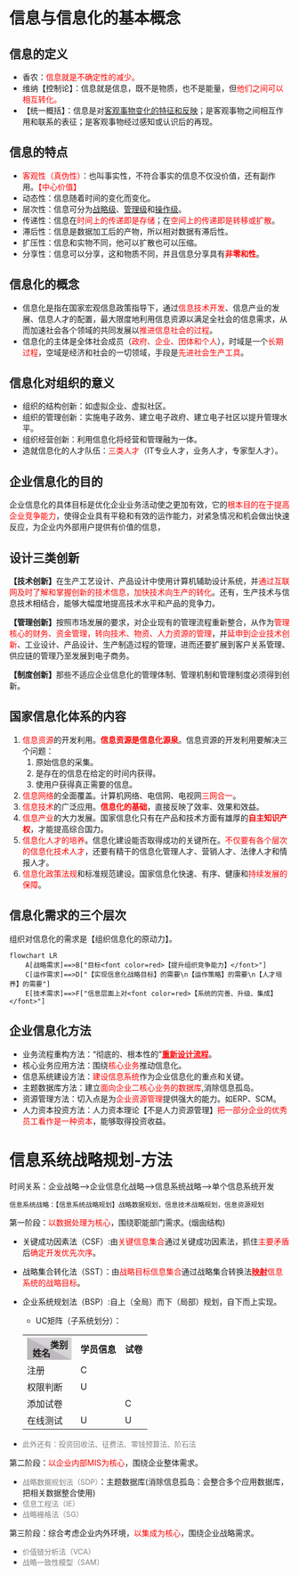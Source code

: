 # 信息与信息化的基本概念

## 信息的定义

+ 香农：<font color="red">信息就是不确定性的减少。</font>
+ 维纳【控制论】：信息就是信息，既不是物质，也不是能量，但<font color="red">他们之间可以相互转化。</font>
+ 【统一概括】：信息是对<u>客观事物变化的特征和反映</u>；是客观事物之间相互作用和联系的表征；是客观事物经过感知或认识后的再现。



## 信息的特点

+ <font color="red">客观性（真伪性）</font>：也叫事实性，不符合事实的信息不仅没价值，还有副作用。<font color="red">【中心价值】</font>
+ 动态性：信息随着时间的变化而变化。
+ 层次性：信息可分为<u>战略级</u>、<u>管理级</u>和<u>操作级</u>。
+ 传递性：信息在<font color=red>时间上的传递即是存储</font>；在<font color=red>空间上的传递即是转移或扩散</font>。
+ 滞后性：信息是数据加工后的产物，所以相对数据有滞后性。
+ 扩压性：信息和实物不同，他可以扩散也可以压缩。
+ 分享性：信息可以分享，这和物质不同，并且信息分享具有<b><font color=red>非零和性</font></b>。



## 信息化的概念

+ 信息化是指在国家宏观信息政策指导下，通过<font color=red>信息技术开发</font>、信息产业的发展、信息人才的配置，最大限度地利用信息资源以满足全社会的信息需求，从而加速社会各个领域的共同发展以<font color=red>推进信息社会的过程</font>。
+ 信息化的主体是全体社会成员（<font color=red>政府、企业、团体和个人</font>），时域是一个<font color=red>长期过程</font>，空域是经济和社会的一切领域，手段是<font color=red>先进社会生产工具</font>。



## 信息化对组织的意义

+ 组织的结构创新：如虚拟企业、虚拟社区。
+ 组织的管理创新：实施电子政务、建立电子政府、建立电子社区以提升管理水平。
+ 组织经营创新：利用信息化将经营和管理融为一体。
+ 造就信息化的人才队伍：<font color=red>三类人才</font>（IT专业人才，业务人才，专家型人才）。



## 企业信息化的目的

企业信息化的具体目标是优化企业业务活动使之更加有效，它的<font color=red>根本目的在于提高企业竞争能力</font>，使得企业具有平稳和有效的运作能力，对紧急情况和机会做出快速反应，为企业内外部用户提供有价值的信息，



## 设计三类创新

<b>【技术创新】</b>在生产工艺设计、产品设计中使用计算机辅助设计系统，并<font color=red>通过互联网及时了解和掌握创新的技术信息，加快技术向生产的转化</font>。还有，生产技术与信息技术相结合，能够大幅度地提高技术水平和产品的竞争力。

<b>【管理创新】</b>按照市场发展的要求，对企业现有的管理流程重新整合，从作为<font color=red>管理核心的财务、资金管理，转向技术、物资、人力资源的管理</font>，并<font color=red>延申到企业技术创新</font>、工业设计、产品设计、生产制造过程的管理，进而还要扩展到客户关系管理、供应链的管理乃至发展到电子商务。

<b>【制度创新】</b>那些不适应企业信息化的管理体制、管理机制和管理制度必须得到创新。



## 国家信息化体系的内容

1. <font color=red>信息资源</font>的开发利用。<font color=red><b>信息资源是信息化源泉</b></font>。信息资源的开发利用要解决三个问题：
   1. 原始信息的采集。
   2. 是存在的信息在给定的时间内获得。
   3. 使用户获得真正需要的信息。
2. <font color=red>信息网络</font>的全面覆盖。计算机网络、电信网、电视网<font color=red>三网合一</font>。
3. <font color=red>信息技术</font>的广泛应用。<font color=red><b>信息化的基础</b></font>，直接反映了效率、效果和效益。
4. <font color=red>信息产业</font>的大力发展。国家信息化只有在产品和技术方面有雄厚的<font color=red><b>自主知识产权</b></font>，才能提高综合国力。
5. <font color=red>信息化人才的培养</font>。信息化建设能否取得成功的关键所在。<font color=red>不仅要有各个层次的信息化技术人才</font>，还要有精干的信息化管理人才、营销人才、法律人才和情报人才。
6. <font color=red>信息化政策法规</font>和标准规范建设。国家信息化快速、有序、健康和<font color=red>持续发展的保障</font>。



## 信息化需求的三个层次

组织对信息化的需求是【组织信息化的原动力】。

```mermaid
flowchart LR
	A[战略需求]==>B["目标<font color=red>【提升组织竞争能力】</font>"]
	C[运作需求]==>D["【实现信息化战略目标】的需要\n【运作策略】的需要\n【人才培养】的需要"]
    E[技术需求]==>F["信息层面上对<font color=red>【系统的完善、升级、集成】</font>"]
```



## 企业信息化方法

- 业务流程重构方法：“彻底的、根本性的”<font color=red><u><b>重新设计流程</b></u></font>。
- 核心业务应用方法：围绕<font color=red>核心业务</font>推动信息化。
- 信息系统建设方法：<font color=red>建设信息系统</font>作为企业信息化的重点和关键。
- 主题数据库方法：建立<font color=red>面向企业二核心业务的数据库</font>,消除信息孤岛。
- 资源管理方法：切入点是为<font color=red>企业资源管理</font>提供强大的能力。如ERP、SCM。
- 人力资本投资方法：人力资本理论【不是人力资源管理】<font color=red>把一部分企业的优秀员工看作是一种资本</font>，能够取得投资收益。



# 信息系统战略规划-方法

时间关系：企业战略-->企业信息化战略-->信息系统战略-->单个信息系统开发

`信息系统战略：【信息系统战略规划】战略数据规划，信息技术战略规划，信息资源规划`

第一阶段：<font color=red>以数据处理为核心</font>，围绕职能部门需求。(烟囱结构)

+ 关键成功因素法（CSF）:由<font color=red>关键信息集合</font>通过关键成功因素法，抓住<font color=red>主要矛盾</font>后<font color=red>确定开发优先次序</font>。

+ 战略集合转化法（SST）：由<font color=red>战略目标信息集合</font>通过战略集合转换法<font color=red><u><b>映射</b></u>信息系统的战略目标</font>。

+ 企业系统规划法（BSP）:自上（全局）而下（局部）规划，自下而上实现。

  + UC矩阵（子系统划分）：

  <table>
      <tr>
          <th>
              <div class="out" style="border-top:40px #D6D3D6 solid;width:0px;height:0px;border-left:80px #BDBABD solid;position:relative;">
                  <b style="font-style:normal;display:block;position:absolute;top:-40px;left:-40px;width:35px;">类别</b>
                  <em style="font-style:normal;display:block;position:absolute;top:-25px;left:-70px;width:55x;">姓名</em>
              </div>
          </th>
          <th>学员信息</th>
          <th>试卷</th>
      </tr>
      <tr>
      	<td>注册</td>
          <td>C</td>
          <td></td>
      </tr>
      <tr>
      	<td>权限判断</td>
          <td>U</td>
          <td></td>
      </tr>
      <tr>
      	<td>添加试卷</td>
          <td></td>
          <td>C</td>
      </tr>
      <tr>
      	<td>在线测试</td>
          <td>U</td>
          <td>U</td>
      </tr>
  </table>

+ <font color=grey size=2>此外还有：投资回收法、征费法、零钱预算法、阶石法</font>

第二阶段：<font color=red>以企业内部MIS为核心</font>，围绕企业整体需求。

- <font color=grey size=2>战略数据规划法（SDP）</font>：主题数据库(消除信息孤岛：会整合多个应用数据库，把相关数据整合使用)
- <font color=grey size=2>信息工程法（IE）</font>
- <font color=grey size=2>战略栅格法（SG）</font>

第三阶段：综合考虑企业内外环境，<font color=red>以集成为核心</font>，围绕企业战略需求。

- <font color=grey size=2>价值链分析法（VCA）</font>
- <font color=grey size=2>战略一致性模型（SAM）</font>

